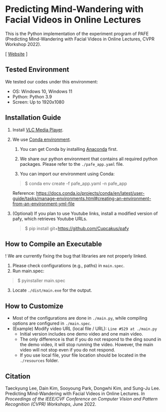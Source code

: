 # Predicting Mind-Wandering with Facial Videos in Online Lectures
This is the Python implementation of the experiment program of PAFE (Predicting Mind-Wandering with Facial Videos in Online Lectures, CVPR Workshop 2022).

<!--[ [Paper](https://nmsl.kaist.ac.kr/projects/attention/) ]-->
[ [Website](https://nmsl.kaist.ac.kr/projects/attention/) ]

## Tested Environment
We tested our codes under this environment:
- OS: Windows 10, Windows 11
- Python: Python 3.9
- Screen: Up to 1920x1080


## Installation Guide

1. Install [VLC Media Player](https://www.videolan.org/).

2. We use [Conda environment](https://docs.conda.io/).

   1. You can get Conda by installing [Anaconda](https://www.anaconda.com/) first. 
   
   2. We share our python environment that contains all required python packages. Please refer to the `./pafe_app.yaml` file.
   
   3. You can import our environment using Conda:

   > $ conda env create -f pafe_app.yaml -n pafe_app

   Reference: https://docs.conda.io/projects/conda/en/latest/user-guide/tasks/manage-environments.html#creating-an-environment-from-an-environment-yml-file

3. (Optional) If you plan to use Youtube links, install a modified version of pafy, which retrieves Youtube URLs.
   > $ pip install git+https://github.com/Cupcakus/pafy


## How to Compile an Executable
! We are currently fixing the bug that libraries are not properly linked.

1. Please check configurations (e.g., paths) in `main.spec`.
2. Run main.spec:
> $ pyinstaller main.spec
3. Locate `./dist/main.exe` for the output.



## How to Customize
- Most of the configurations are done in `./main.py`, while compiling options are configured in `./main.spec`.
- (Example) Modify video URL (local file / URL): `Line #529 at ./main.py`
  - Initial version includes one demo video and one main video. 
  - The only difference is that if you do not respond to the ding sound in the demo video, it will stop running the video.  However, the main video will not stop even if you do not respond.
  - If you use local file, your file location should be located in the `./resources` folder.


## Citation

Taeckyung Lee, Dain Kim, Sooyoung Park, Dongwhi Kim, and Sung-Ju Lee. Predicting Mind-Wandering with Facial Videos in Online Lectures. _In Proceedings of the IEEE/CVF Conference on Computer Vision and Pattern Recognition (CVPR) Workshops_, June 2022.
